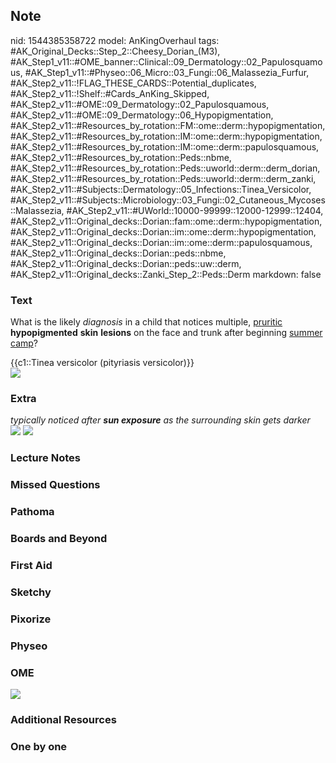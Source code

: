 ## Note
nid: 1544385358722
model: AnKingOverhaul
tags: #AK_Original_Decks::Step_2::Cheesy_Dorian_(M3), #AK_Step1_v11::#OME_banner::Clinical::09_Dermatology::02_Papulosquamous, #AK_Step1_v11::#Physeo::06_Micro::03_Fungi::06_Malassezia_Furfur, #AK_Step2_v11::!FLAG_THESE_CARDS::Potential_duplicates, #AK_Step2_v11::!Shelf::#Cards_AnKing_Skipped, #AK_Step2_v11::#OME::09_Dermatology::02_Papulosquamous, #AK_Step2_v11::#OME::09_Dermatology::06_Hypopigmentation, #AK_Step2_v11::#Resources_by_rotation::FM::ome::derm::hypopigmentation, #AK_Step2_v11::#Resources_by_rotation::IM::ome::derm::hypopigmentation, #AK_Step2_v11::#Resources_by_rotation::IM::ome::derm::papulosquamous, #AK_Step2_v11::#Resources_by_rotation::Peds::nbme, #AK_Step2_v11::#Resources_by_rotation::Peds::uworld::derm::derm_dorian, #AK_Step2_v11::#Resources_by_rotation::Peds::uworld::derm::derm_zanki, #AK_Step2_v11::#Subjects::Dermatology::05_Infections::Tinea_Versicolor, #AK_Step2_v11::#Subjects::Microbiology::03_Fungi::02_Cutaneous_Mycoses::Malassezia, #AK_Step2_v11::#UWorld::10000-99999::12000-12999::12404, #AK_Step2_v11::Original_decks::Dorian::fam::ome::derm::hypopigmentation, #AK_Step2_v11::Original_decks::Dorian::im::ome::derm::hypopigmentation, #AK_Step2_v11::Original_decks::Dorian::im::ome::derm::papulosquamous, #AK_Step2_v11::Original_decks::Dorian::peds::nbme, #AK_Step2_v11::Original_decks::Dorian::peds::uw::derm, #AK_Step2_v11::Original_decks::Zanki_Step_2::Peds::Derm
markdown: false

### Text
What is the likely <i>diagnosis</i> in a child that notices
multiple, <u>pruritic</u> <b>hypopigmented</b> <b>skin</b>
<b>lesions</b> on the face and trunk after beginning <u>summer
camp</u>?
<div>
  {{c1::Tinea versicolor (pityriasis versicolor)}}
</div>
<div><img src="paste-607892491206659.jpg"></div>

### Extra
<div>
  <i>typically noticed after <b>sun exposure</b> as the surrounding
  skin gets darker</i>
</div>
<div style="display: inline !important;">
  <div style="display: inline !important;">
    <i><img src="paste-2345052144038.jpg"></i>
  </div>
</div><i><img src="TV.png"></i>

### Lecture Notes


### Missed Questions


### Pathoma


### Boards and Beyond


### First Aid


### Sketchy


### Pixorize


### Physeo


### OME
<div class="ome-widget">
  <a href=
  "https://onlinemeded.org/spa/dermatology/papulosquamous/acquire?ref=anki">
  <img src="_OME_AnkiFlashcards_Lesson_5.png"></a>
</div>

### Additional Resources


### One by one


